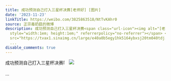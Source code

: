 ```yaml
---
title: 成功预测自己打入三星杯决赛[老师好] [图片]
date: '2023-11-23'
linkTitle: https://weibo.com/3825863518/NtTvKAhr0
source: 正宗毒奶菇的微博
description: 成功预测自己打入三星杯决赛<span class="url-icon"><img alt="[老师好]" src="https://face.t.sinajs.cn/t4/appstyle/expression/ext/normal/0d/2022_Teacher_org.png"
  style="width:1em; height:1em;" referrerpolicy="no-referrer"></span> <img style=""
  src="https://tvax1.sinaimg.cn/large/e40a0b5egy1hk5164ybxsj20tm040tdj.jpg" referrerpolicy="no-referrer"><br><br>
  ...
disable_comments: true
---
```

成功预测自己打入三星杯决赛<span class="url-icon"><img alt="[老师好]" src="https://face.t.sinajs.cn/t4/appstyle/expression/ext/normal/0d/2022_Teacher_org.png" style="width:1em; height:1em;" referrerpolicy="no-referrer"></span> <img style="" src="https://tvax1.sinaimg.cn/large/e40a0b5egy1hk5164ybxsj20tm040tdj.jpg" referrerpolicy="no-referrer"><br><br> ...